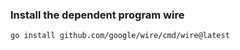 ### Install the dependent program wire
```bash
go install github.com/google/wire/cmd/wire@latest
```
